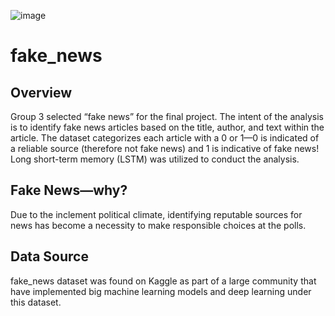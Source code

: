 ![image](https://user-images.githubusercontent.com/99698846/178391609-ca3ec8d1-d6c1-4dbd-8df9-7246ac5c2c1a.png)

# fake_news

## Overview
Group 3 selected “fake news” for the final project. The intent of the analysis is to identify fake news articles based on the title, author, and text within the article. The dataset categorizes each article with a 0 or 1—0 is indicated of a reliable source (therefore not fake news) and 1 is indicative of fake news!   
Long short-term memory (LSTM) was utilized to conduct the analysis. 

## Fake News—why?
Due to the inclement political climate, identifying reputable sources for news has become a necessity to make responsible choices at the polls.

## Data Source
fake_news dataset was found on Kaggle as part of a large community that have implemented big machine learning models and deep learning under this dataset.


